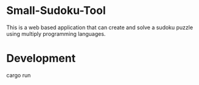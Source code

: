 # Small-Sudoku-Tool
This is a web based application that can create and solve a sudoku puzzle using multiply programming languages.

# Development
  cargo run
